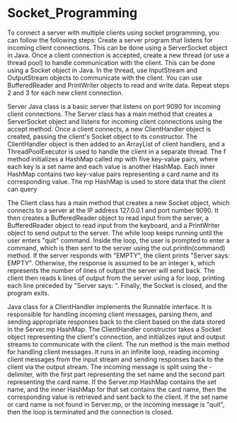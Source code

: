 # Socket_Programming
To connect a server with multiple clients using socket programming, you can follow the following steps:
Create a server program that listens for incoming client connections. This can be done using a ServerSocket object in Java.
Once a client connection is accepted, create a new thread (or use a thread pool) to handle communication with the client. This can be done using a Socket object in Java.
In the thread, use InputStream and OutputStream objects to communicate with the client. You can use BufferedReader and PrintWriter objects to read and write data.
Repeat steps 2 and 3 for each new client connection.

Server Java class is a basic server that listens on port 9090 for incoming client connections.
The Server class has a main method that creates a ServerSocket object and listens for incoming client connections using the accept method. Once a client connects, a new ClientHandler object is created, passing the client's Socket object to its constructor.
The ClientHandler object is then added to an ArrayList of client handlers, and a ThreadPoolExecutor is used to handle the client in a separate thread.
The f method initializes a HashMap called mp with five key-value pairs, where each key is a set name and each value is another HashMap. Each inner HashMap contains two key-value pairs representing a card name and its corresponding value.
The mp HashMap is used to store data that the client can query

The Client class has a main method that creates a new Socket object, which connects to a server at the IP address 127.0.0.1 and port number 9090.
It then creates a BufferedReader object to read input from the server, a BufferedReader object to read input from the keyboard, and a PrintWriter object to send output to the server.
The while loop keeps running until the user enters "quit" command. Inside the loop, the user is prompted to enter a command, which is then sent to the server using the out.println(command) method.
If the server responds with "EMPTY", the client prints "Server says: EMPTY". Otherwise, the response is assumed to be an integer k, which represents the number of lines of output the server will send back. The client then reads k lines of output from the server using a for loop, printing each line preceded by "Server says: ".
Finally, the Socket is closed, and the program exits.

Java class for a ClientHandler implements the Runnable interface. It is responsible for handling incoming client messages, parsing them, and sending appropriate responses back to the client based on the data stored in the Server.mp HashMap.
The ClientHandler constructor takes a Socket object representing the client's connection, and initializes input and output streams to communicate with the client.
The run method is the main method for handling client messages. It runs in an infinite loop, reading incoming client messages from the input stream and sending responses back to the client via the output stream.
The incoming message is split using the - delimiter, with the first part representing the set name and the second part representing the card name. If the Server.mp HashMap contains the set name, and the inner HashMap for that set contains the card name, then the corresponding value is retrieved and sent back to the client.
If the set name or card name is not found in Server.mp, or the incoming message is "quit", then the loop is terminated and the connection is closed.
